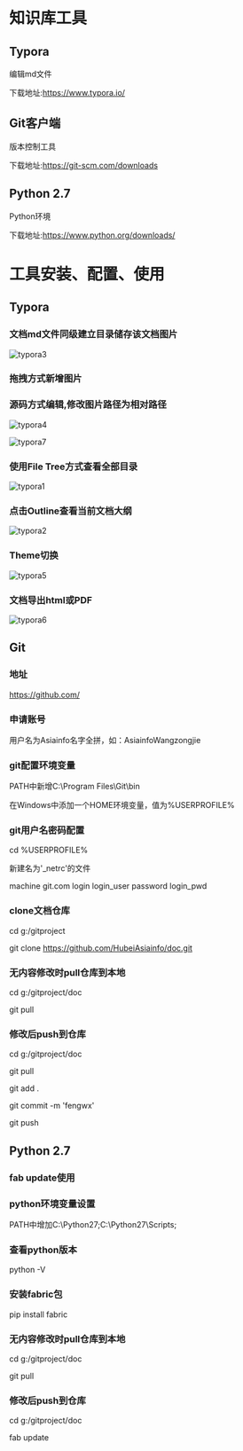# 知识库工具 #

## Typora ##

编辑md文件

下载地址:https://www.typora.io/



## Git客户端 ##

版本控制工具

下载地址:https://git-scm.com/downloads



## Python 2.7 ##

Python环境

下载地址:https://www.python.org/downloads/



# 工具安装、配置、使用 #

## Typora

### 文档md文件同级建立目录储存该文档图片
![typora3](.\知识库工具img\typora3.png)

### 拖拽方式新增图片



### 源码方式编辑,修改图片路径为相对路径

![typora4](.\知识库工具img\typora4.png)

![typora7](.\知识库工具img\typora7.png)



### 使用File Tree方式查看全部目录

![typora1](.\知识库工具img\typora1.png) 

### 点击Outline查看当前文档大纲

![typora2](.\知识库工具img\typora2.png)



### Theme切换

![typora5](.\知识库工具img\typora5.png)



### 文档导出html或PDF

![typora6](.\知识库工具img\typora6.png)



## Git

### 地址

https://github.com/



### 申请账号

用户名为Asiainfo名字全拼，如：AsiainfoWangzongjie



### git配置环境变量

PATH中新增C:\Program Files\Git\bin

在Windows中添加一个HOME环境变量，值为%USERPROFILE%



### git用户名密码配置

cd %USERPROFILE%

新建名为'_netrc'的文件

machine git.com
login login_user
password login_pwd



### clone文档仓库

cd g:/gitproject

git clone https://github.com/HubeiAsiainfo/doc.git



### 无内容修改时pull仓库到本地

cd g:/gitproject/doc

git pull



### 修改后push到仓库

cd g:/gitproject/doc

git pull

git add .

git commit -m 'fengwx'

git push



## Python 2.7

### fab update使用



### python环境变量设置

PATH中增加C:\Python27;C:\Python27\Scripts;



### 查看python版本

python -V



### 安装fabric包

pip install fabric



### 无内容修改时pull仓库到本地

cd g:/gitproject/doc

git pull



### 修改后push到仓库

cd g:/gitproject/doc

fab update

